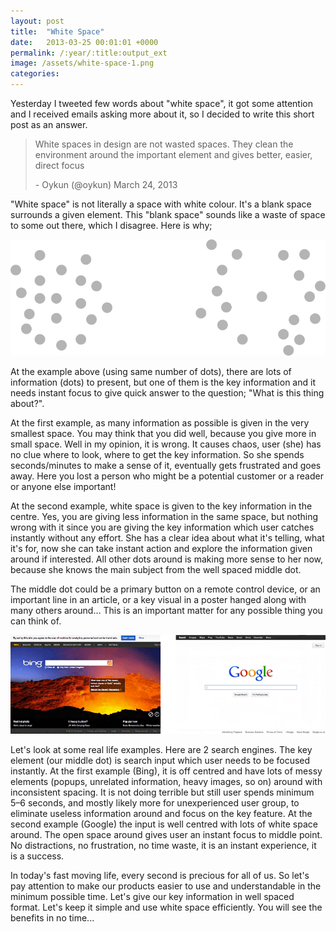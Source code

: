 ```yaml
---
layout: post
title:  "White Space"
date:   2013-03-25 00:01:01 +0000
permalink: /:year/:title:output_ext
image: /assets/white-space-1.png
categories: 
---
```


<div class="col-12">
<p>Yesterday I tweeted few words about "white space", it got some attention and I received emails asking more about it, so I decided to write this short post as an answer.</p>

<blockquote><p>White spaces in design are not wasted spaces. They clean the environment around the important element and gives better, easier, direct focus</p>
<p class="text-small">- Oykun (@oykun) March 24, 2013</p></blockquote>

<p>"White space" is not literally a space with white colour. It's a blank space surrounds a given element. This "blank space" sounds like a waste of space to some out there, which I disagree. Here is why;</p>

<img src="/assets/white-space-1.png" alt="White space" />

<p>At the example above (using same number of dots), there are lots of information (dots) to present, but one of them is the key information and it needs instant focus to give quick answer to the question; "What is this thing about?".</p>

<p>At the first example, as many information as possible is given in the very smallest space. You may think that you did well, because you give more in small space. Well in my opinion, it is wrong. It causes chaos, user (she) has no clue where to look, where to get the key information. So she spends seconds/minutes to make a sense of it, eventually gets frustrated and goes away. Here you lost a person who might be a potential customer or a reader or anyone else important!</p>

<p>At the second example, white space is given to the key information in the centre. Yes, you are giving less information in the same space, but nothing wrong with it since you are giving the key information which user catches instantly without any effort. She has a clear idea about what it's telling, what it's for, now she can take instant action and explore the information given around if interested. All other dots around is making more sense to her now, because she knows the main subject from the well spaced middle dot.</p>

<p>The middle dot could be a primary button on a remote control device, or an important line in an article, or a key visual in a poster hanged along with many others around… This is an important matter for any possible thing you can think of.</p>

<img src="/assets/white-space-2.png" alt="White space" />

<p>Let's look at some real life examples. Here are 2 search engines. The key element (our middle dot) is search input which user needs to be focused instantly. At the first example (Bing), it is off centred and have lots of messy elements (popups, unrelated information, heavy images, so on) around with inconsistent spacing. It is not doing terrible but still user spends minimum 5–6 seconds, and mostly likely more for unexperienced user group, to eliminate useless information around and focus on the key feature. At the second example (Google) the input is well centred with lots of white space around. The open space around gives user an instant focus to middle point. No distractions, no frustration, no time waste, it is an instant experience, it is a success.</p>

<p>In today's fast moving life, every second is precious for all of us. So let's pay attention to make our products easier to use and understandable in the minimum possible time. Let's give our key information in well spaced format. Let's keep it simple and use white space efficiently. You will see the benefits in no time...</p>
</div>